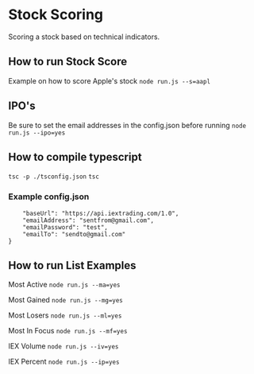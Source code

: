 # Stock Scoring
Scoring a stock based on technical indicators.

## How to run Stock Score
Example on how to score Apple's stock
`node run.js --s=aapl`

## IPO's
Be sure to set the email addresses in the config.json before running
`node run.js --ipo=yes`

## How to compile typescript
`tsc -p ./tsconfig.json`
`tsc`

### Example config.json
```{
    "baseUrl": "https://api.iextrading.com/1.0",
    "emailAddress": "sentfrom@gmail.com",
    "emailPassword": "test",
    "emailTo": "sendto@gmail.com"
}
```

## How to run List Examples
Most Active `node run.js --ma=yes`

Most Gained `node run.js --mg=yes`

Most Losers `node run.js --ml=yes`

Most In Focus `node run.js --mf=yes`

IEX Volume `node run.js --iv=yes`

IEX Percent `node run.js --ip=yes`